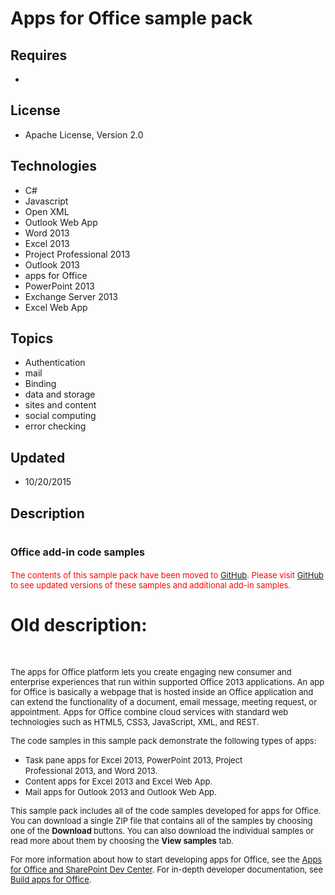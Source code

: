 # Apps for Office sample pack
## Requires
- 
## License
- Apache License, Version 2.0
## Technologies
- C#
- Javascript
- Open XML
- Outlook Web App
- Word 2013
- Excel 2013
- Project Professional 2013
- Outlook 2013
- apps for Office
- PowerPoint 2013
- Exchange Server 2013
- Excel Web App
## Topics
- Authentication
- mail
- Binding
- data and storage
- sites and content
- social computing
- error checking
## Updated
- 10/20/2015
## Description

<h1><span style="font-size:medium">Office add-in&nbsp;code samples</span></h1>
<p><span style="color:#ff0000; font-size:small; background-color:#ffffff">The contents of this sample pack have been moved to
<a href="https://github.com/officedev?utf8=%E2%9C%93&query=add-in">GitHub</a>. Please visit
<a href="https://github.com/officedev?utf8=%E2%9C%93&query=add-in">GitHub</a> to see updated versions of these samples and additional add-in samples.</span></p>
<div>
<h1><span>Old description:</span><strong>&nbsp;</strong><em>&nbsp;</em></h1>
</div>
<p>&nbsp;</p>
<p><span style="font-size:small">The apps for Office platform lets you create engaging new consumer and enterprise experiences that run within supported Office 2013 applications. An app for Office is basically a webpage that is hosted inside an Office application
 and can extend the functionality of a document, email message, meeting request, or appointment. Apps for Office combine cloud services with standard web technologies such as HTML5, CSS3, JavaScript, XML, and REST.</span></p>
<p><span style="font-size:small">The code samples in this sample pack demonstrate the following types of apps:</span></p>
<ul>
<li><span style="font-size:small">Task pane apps for Excel 2013, PowerPoint 2013, Project</span><br>
<span style="font-size:small">Professional 2013, and Word 2013.</span> </li><li><span style="font-size:small">Content apps for Excel 2013 and Excel Web App.</span>
</li><li><span style="font-size:small">Mail apps for Outlook 2013 and Outlook Web App.</span>
</li></ul>
<p><span style="font-size:small">This sample pack includes all of the code samples developed for apps for Office. You can download a single ZIP file that contains all of the samples by choosing one of the
<strong>Download </strong>buttons. You can also download the individual samples or read
</span><span style="font-size:small">more about them by choosing the <strong>View samples</strong> tab.</span></p>
<p><span style="font-size:small">For more information about how to start developing apps for Office, see the
<a href="http://msdn.microsoft.com/en-US/office/apps" target="_blank">Apps for Office and SharePoint Dev Center</a>. For in-depth developer documentation, see
<a href="http://msdn.microsoft.com/en-us/library/office/apps/jj220060.aspx" target="_blank">
Build apps for Office</a>.</span></p>
